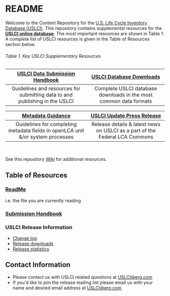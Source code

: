 README
==========
Welcome to the Content Repository for the [U.S. Life Cycle Inventory Database (USLCI)][uslci-home].  This repository contains supplemental resources for the [**USLCI online database**][uslci-online].  The most important resources are shown in Table 1.  A complete list of USLCI resources is given in the Table of Resources section below.

###### Table 1. Key USLCI Supplementary Resources
| [USLCI Data Submission Handbook](https://github.com/uslci-admin/uslci-content/blob/dev/docs/submission_handbook/00-sub-handbook-landing.md) | [USLCI Database Downloads](https://github.com/uslci-admin/uslci-content/blob/dev/docs/release_info/release-downloads.md) |
|:------:|:------:|   
| Guidelines and resources for submitting data to and publishing in the USLCI | Complete USLCI database downloads in the most common data formats | 

| [Metadata Guidance](https://github.com/uslci-admin/uslci-content/blob/dev/docs/submission_handbook/02-how-to-publish-in-the-uslci.md#metadata-guidance-tables) | [USLCI Update Press Release](https://github.com/uslci-admin/uslci-content/blob/dev/docs/release_info/press-release.md) |
|:---:|:---:| 
| Guidelines for completing metadata fields in openLCA unit &/or system processes | Release details & latest news on USLCI as a part of the Federal LCA Commons |  
<br>

See this repository [Wiki](https://github.com/uslci-admin/uslci-content/wiki) for additional resources.

## Table of Resources
### [ReadMe](./README.md)
i.e. the file you are currently reading
### [Submission Handbook](./submission_handbook/00-sub-handbook-landing.md)
### USLCI Release Information
  * [Change log](./release_info/change-log.md)
  * [Release downloads](./release_info/release-downloads.md)
  * [Release statistics](./release_info/release-stats.md)


[nrel]: https://www.nrel.gov/
[uslci-home]: https://www.nrel.gov/lci/
[uslci-online]: https://uslci.lcacommons.gov  

## Contact Information
* Please contact us with USLCI related questions at USLCI@erg.com
* If you'd like to join the release mailing list please email us with your name and desired email address at USLCI@erg.com
